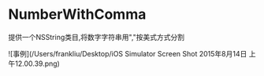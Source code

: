 # NumberWithComma

提供一个NSString类目,将数字字符串用","按美式方式分割

![事例](/Users/frankliu/Desktop/iOS Simulator Screen Shot 2015年8月14日 上午12.00.39.png)


